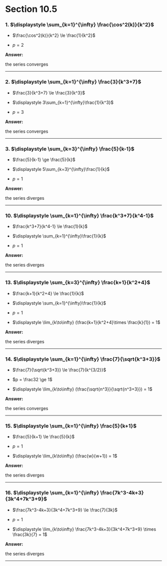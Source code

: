 # Section 10.5

### 1. $\displaystyle \sum_{k=1}^{\infty} \frac{\cos^2(k)}{k^2}$

- $\frac{\cos^2(k)}{k^2} \le \frac{1}{k^2}$

- $p = 2$

**Answer:**

the series converges

---

### 2. $\displaystyle \sum_{k=1}^{\infty} \frac{3}{k^3+7}$

- $\frac{3}{k^3+7} \le \frac{3}{k^3}$

- $\displaystyle 3\sum_{k=1}^{\infty}\frac{1}{k^3}$

- $p = 3$

**Answer:**

the series converges

---

### 3. $\displaystyle \sum_{k=3}^{\infty} \frac{5}{k-1}$

- $\frac{5}{k-1} \ge \frac{5}{k}$

- $\displaystyle 5\sum_{k=3}^{\infty}\frac{1}{k}$

- $p = 1$

**Answer:**

the series diverges

---

### 10. $\displaystyle \sum_{k=1}^{\infty} \frac{k^3+7}{k^4-1}$

- $\frac{k^3+7}{k^4-1} \le \frac{1}{k}$

- $\displaystyle \sum_{k=1}^{\infty}\frac{1}{k}$

- $p = 1$

**Answer:**

the series diverges

---

### 13. $\displaystyle \sum_{k=3}^{\infty} \frac{k+1}{k^2+4}$

- $\frac{k+1}{k^2+4} \le \frac{1}{k}$

- $\displaystyle \sum_{k=1}^{\infty}\frac{1}{k}$

- $p = 1$

- $\displaystyle \lim_{k\to\infty} (\frac{k+1}{k^2+4}\times \frac{k}{1}) = 1$

**Answer:**

the series diverges

---

### 14. $\displaystyle \sum_{k=1}^{\infty} \frac{7}{\sqrt{k^3+3}}$

- $\frac{7}{\sqrt{k^3+3}} \le \frac{7}{k^{3/2}}$

- $p = \frac32 \ge 1$

- $\displaystyle \lim_{k\to\infty} (\frac{\sqrt{n^3}}{\sqrt{n^3+3}}) = 1$

**Answer:**

the series converges

---

### 15. $\displaystyle \sum_{k=1}^{\infty} \frac{5}{k+1}$

- $\frac{5}{k+1} \le \frac{5}{k}$

- $p = 1$

- $\displaystyle \lim_{k\to\infty} (\frac{w}{w+1}) = 1$

**Answer:**

the series diverges

---

### 16. $\displaystyle \sum_{k=1}^{\infty} \frac{7k^3-4k+3}{3k^4+7k^3+9}$

- $\frac{7k^3-4k+3}{3k^4+7k^3+9} \le \frac{7}{3k}$

- $p = 1$

- $\displaystyle \lim_{k\to\infty} \frac{7k^3-4k+3}{3k^4+7k^3+9} \times \frac{3k}{7} = 1$

**Answer:**

the series diverges

---
